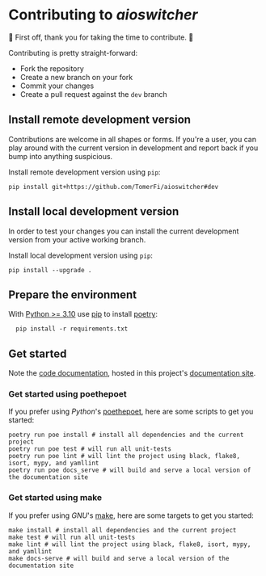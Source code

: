 # Contributing to *aioswitcher*

:clap: First off, thank you for taking the time to contribute. :clap:

Contributing is pretty straight-forward:

- Fork the repository
- Create a new branch on your fork
- Commit your changes
- Create a pull request against the `dev` branch

## Install remote development version

Contributions are welcome in all shapes or forms.
If you're a user, you can play around with the current version in development and report back if you bump into anything
suspicious.

Install remote development version using `pip`:

```shell
pip install git+https://github.com/TomerFi/aioswitcher#dev
```

## Install local development version

In order to test your changes you can install the current development version from your active working branch.

Install local development version using `pip`:

```shell
pip install --upgrade .
```

## Prepare the environment

With [Python >= 3.10][python-site] use [pip][pip-docs] to install [poetry][poetry-site]:

```shell
  pip install -r requirements.txt
```

## Get started

Note the [code documentation][aioswitcher-code-docs], hosted in this project's [documentation site][aioswitcher-docs-site].<br/>

### Get started using poethepoet

If you prefer using *Python*'s [poethepoet][poethepoet-site], here are some scripts to get you started:

```shell
poetry run poe install # install all dependencies and the current project
poetry run poe test # will run all unit-tests
poetry run poe lint # will lint the project using black, flake8, isort, mypy, and yamllint
poetry run poe docs_serve # will build and serve a local version of the documentation site
```

### Get started using make

If you prefer using *GNU*'s [make][make-manual], here are some targets to get you started:

```shell
make install # install all dependencies and the current project
make test # will run all unit-tests
make lint # will lint the project using black, flake8, isort, mypy, and yamllint
make docs-serve # will build and serve a local version of the documentation site
```

<!-- Links -->
[aioswitcher-code-docs]: https://aioswitcher.tomfi.info/codedocs/
[aioswitcher-docs-site]: https://aioswitcher.tomfi.info/
[make-manual]: https://www.gnu.org/software/make/manual/make.html
[pip-docs]: https://pypi.org/project/pip/
[poethepoet-site]: https://github.com/nat-n/poethepoet
[poetry-site]: https://poetry.eustace.io/
[python-site]: https://www.python.org/
